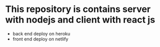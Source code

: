 # This repository is contains server with nodejs and client with react js

- back end deploy on heroku
- front end deploy on netlify
